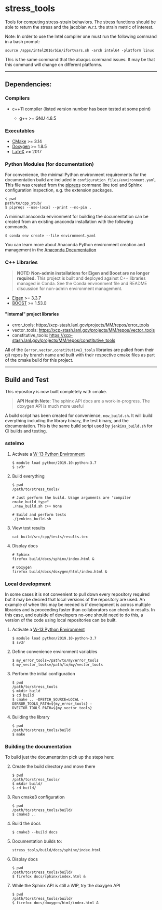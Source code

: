 # stress\_tools

Tools for computing stress-strain behaviors. The stress functions should be
able to return the stress and the jacobian w.r.t. the strain metric of
interest.

Note: In order to use the Intel compiler one must run the following command in a
bash prompt:

    source /apps/intel2016/bin/ifortvars.sh -arch intel64 -platform linux

This is the same command that the abaqus command issues. It may be that
this command will change on different platforms.

---

## Dependencies:

### Compilers

* c++11 compiler (listed version number has been tested at some point)

  * g++ >= GNU 4.8.5

### Executables

* [CMake](https://cmake.org/cmake/help/v3.14/) >= 3.14
* [Doxygen](https://www.doxygen.nl/manual/docblocks.html) >= 1.8.5
* [LaTeX](https://www.latex-project.org/help/documentation/) >= 2017

### Python Modules (for documentation)

For convenience, the minimal Python environment requirements for the
documentation build are included in ``configuration_files/environment.yaml``.
This file was created from the [pipreqs](https://github.com/bndr/pipreqs)
command line tool and Sphinx configuration inspection, e.g. the extension
packages.

    $ pwd
    path/to/cpp_stub/
    $ pipreqs --use-local --print --no-pin .

A minimal anaconda environment for building the documentation can be created
from an existing anaconda installation with the following commands.

    $ conda env create --file environment.yaml

You can learn more about Anaconda Python environment creation and management in
the [Anaconda
Documentation](https://docs.conda.io/projects/conda/en/latest/user-guide/tasks/manage-environments.html)

### C++ Libraries

> **NOTE: Non-admin installations for Eigen and Boost are no longer required.** This project is built and deployed
> against C++ libraries managed in Conda. See the Conda environment file and README discussion for non-admin environment
> management.

* [Eigen](https://eigen.tuxfamily.org/dox/) >= 3.3.7
* [BOOST](https://www.boost.org/doc/libs/1_53_0/) >= 1.53.0

#### "Internal" project libraries

* error\_tools: https://xcp-stash.lanl.gov/projects/MM/repos/error_tools
* vector\_tools: https://xcp-stash.lanl.gov/projects/MM/repos/vector_tools
* constitutive\_tools: https://xcp-stash.lanl.gov/projects/MM/repos/constitutive_tools

All of the ``{error,vector,constitutive}_tools`` libraries are pulled from their git repos by
branch name and built with their respective cmake files as part of the cmake
build for this project.

---

## Build and Test

This repository is now built completely with cmake.

> **API Health Note**: The sphinx API docs are a work-in-progress. The doxygen
> API is much more useful

A build script has been created for convenience, ``new_build.sh``. It will build
everything including the library binary, the test binary, and the documentation.
This is the same build script used by ``jenkins_build.sh`` for CI builds and
testing.

### sstelmo

1) Activate a [W-13 Python Environment](https://xcp-confluence.lanl.gov/display/PYT/The+W-13+Python+3+environment)

       $ module load python/2019.10-python-3.7
       $ sv3r

2) Build everything

       $ pwd
       /path/to/stress_tools/

       # Just perform the build. Usage arguments are "compiler cmake_build_type"
       ./new_build.sh c++ None

       # Build and perform tests
       ./jenkins_build.sh

3) View test results

       cat build/src/cpp/tests/results.tex

4) Display docs

       # Sphinx
       firefox build/docs/sphinx/index.html &

       # Doxygen
       firefox build/docs/doxygen/html/index.html &

### Local development

In some cases it is not convenient to pull down every repository required but it may be desired that local
versions of the repository are used. An example of when this may be needed is if development is across
multiple libraries and is proceeding faster than collaborators can check in results. In this case, and
outside of developers no-one should need to do this, a version of the code using local repositories can be
built.

1) Activate a [W-13 Python Environment](https://xcp-confluence.lanl.gov/display/PYT/The+W-13+Python+3+environment)

       $ module load python/2019.10-python-3.7
       $ sv3r

2) Define convenience environment variables

       $ my_error_tools=/path/to/my/error_tools
       $ my_vector_tools=/path/to/my/vector_tools

3) Perform the initial configuration

       $ pwd
       /path/to/stress_tools
       $ mkdir build
       $ cd build
       $ cmake .. -DFETCH_SOURCE=LOCAL -DERROR_TOOLS_PATH=${my_error_tools} -DVECTOR_TOOLS_PATH=${my_vector_tools}

4) Building the library

       $ pwd
       /path/to/stress_tools/build
       $ make

### Building the documentation

To build just the documentation pick up the steps here:

2) Create the build directory and move there

       $ pwd
       /path/to/stress_tools/
       $ mkdir build/
       $ cd build/

3) Run cmake3 configuration

       $ pwd
       /path/to/stress_tools/build/
       $ cmake3 ..

4) Build the docs

       $ cmake3 --build docs

5) Documentation builds to:

       stress_tools/build/docs/sphinx/index.html

6) Display docs

       $ pwd
       /path/to/stress_tools/build/
       $ firefox docs/sphinx/index.html &

7) While the Sphinx API is still a WIP, try the doxygen API

       $ pwd
       /path/to/stress_tools/build/
       $ firefox docs/doxygen/html/index.html &
